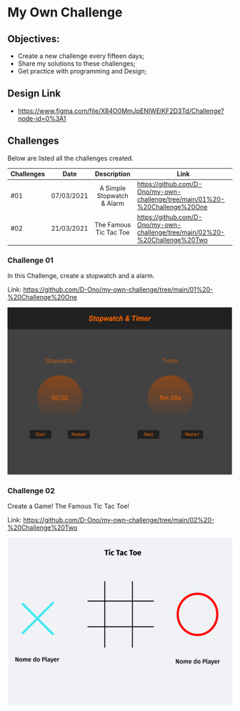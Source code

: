 # My Own Challenge

## Objectives:

 - Create a new challenge every fifteen days;
 - Share my solutions to these challenges;
 - Get practice with programming and Design;

## Design Link

 - https://www.figma.com/file/X84O0MmJpENIWElKF2D3Td/Challenge?node-id=0%3A1

## Challenges 
Below are listed all the challenges created.

| Challenges | Date | Description | Link |
| ---------- |:-------------:|:-------------:| -----|
|    #01     | 07/03/2021 | A Simple Stopwatch & Alarm | https://github.com/D-Ono/my-own-challenge/tree/main/01%20-%20Challenge%20One  |
|    #02     | 21/03/2021 |The Famous Tic Tac Toe | https://github.com/D-Ono/my-own-challenge/tree/main/02%20-%20Challenge%20Two |


### Challenge 01 
In this Challenge, create a stopwatch and a alarm. 

Link: https://github.com/D-Ono/my-own-challenge/tree/main/01%20-%20Challenge%20One

![Challenge One](https://github.com/D-Ono/my-own-challenge/blob/main/assets/%23Challenge01.png)

### Challenge 02
Create a Game! The Famous Tic Tac Toe!

Link: https://github.com/D-Ono/my-own-challenge/tree/main/02%20-%20Challenge%20Two

![Challenge Two](https://github.com/D-Ono/my-own-challenge/blob/main/assets/%23Challenge02.png)
